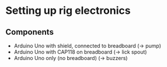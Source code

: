 # Setting up rig electronics 

## Components 
- Arduino Uno with shield, connected to breadboard (-> pump)
- Arduino Uno with CAP118 on breadboard (-> lick spout)
- Arduino Uno only (no breadboard) (-> buzzers)


